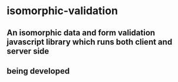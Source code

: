# isomorphic-validation

## An isomorphic data and form validation javascript library which runs both client and server side

## being developed